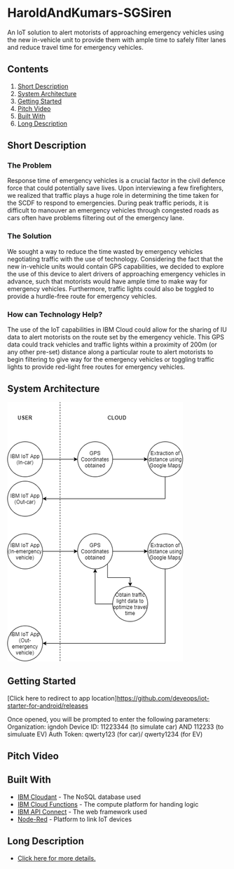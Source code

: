 # HaroldAndKumars-SGSiren
An IoT solution to alert motorists of approaching emergency vehicles using the new in-vehicle unit to provide them with ample time to safely filter lanes and reduce travel time for emergency vehicles.

## **Contents**
1. [Short Description](#short-description)
1. [System Architecture](#system-architecture)
1. [Getting Started](#getting-started)
1. [Pitch Video](#pitch-video)
1. [Built With](#built-with)
1. [Long Description](#long-description)

## **Short Description**

### **The Problem**
Response time of emergency vehicles is a crucial factor in the civil defence force that could potentially save lives. Upon interviewing a few firefighters, we realized that traffic plays a huge role in determining the time taken for the SCDF to respond to emergencies. During peak traffic periods, it is difficult to manouver an emergency vehicles through congested roads as cars often have problems filtering out of the emergency lane.

### **The Solution**
We sought a way to reduce the time wasted by emergency vehicles negotiating traffic with the use of technology. Considering the fact that the new in-vehicle units would contain GPS capabilities, we decided to explore the use of this device to alert drivers of approaching emergency vehicles in advance, such that motorists would have ample time to make way for emergency vehicles. Furthermore, traffic lights could also be toggled to provide a hurdle-free route for emergency vehicles.

### **How can Technology Help?** 
The use of the IoT capabilities in IBM Cloud could allow for the sharing of IU data to alert motorists on the route set by the emergency vehicle. This GPS data could track vehicles and traffic lights within a proximity of 200m (or any other pre-set) distance along a particular route to alert motorists to begin filtering to give way for the emergency vehicles or toggling traffic lights to provide red-light free routes for emergency vehicles.

## **System Architecture**
![System arch diagram](SystemArch.png)

## **Getting Started**
[Click here to redirect to app location]https://github.com/deveops/iot-starter-for-android/releases

Once opened, you will be prompted to enter the following parameters:
Organization: igndoh
Device ID: 11223344 (to simulate car) AND 112233 (to simuluate EV)
Auth Token: qwerty123 (for car)/ qwerty1234 (for EV)

## **Pitch Video**

## **Built With**
* [IBM Cloudant](https://cloud.ibm.com/catalog?search=cloudant#search_results) - The NoSQL database used
* [IBM Cloud Functions](https://cloud.ibm.com/catalog?search=cloud%20functions#search_results) - The compute platform for handing logic
* [IBM API Connect](https://cloud.ibm.com/catalog?search=api%20connect#search_results) - The web framework used
* [Node-Red](https://nodered.org/docs/getting-started/ibmcloud) - Platform to link IoT devices

## **Long Description**
* [Click here for more details.](DESCRIPTION.md)
